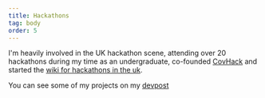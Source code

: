 ```yaml
---
title: Hackathons
tag: body
order: 5
---
```


I'm heavily involved in the UK hackathon scene, attending over 20 hackathons during my time as an undergraduate, co-founded [CovHack](https://covhack.org) and started the [wiki for hackathons in the uk](https://hack.athon.uk).

You can see some of my projects on my [devpost](https://devpost.com/bahorn)
